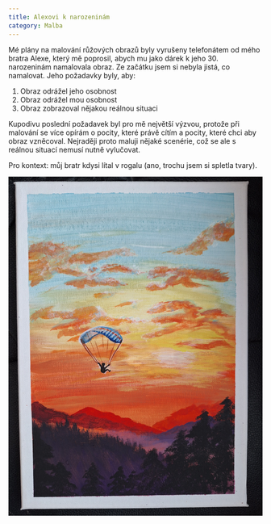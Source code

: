 ```yaml
---
title: Alexovi k narozeninám
category: Malba
---
```


Mé plány na malování růžových obrazů byly vyrušeny telefonátem od mého bratra Alexe, který mě poprosil, 
abych mu jako dárek k jeho 30. narozeninám namalovala obraz. Ze začátku jsem si nebyla jistá, co namalovat.
Jeho požadavky byly, aby:

1. Obraz odrážel jeho osobnost
2. Obraz odrážel mou osobnost
3. Obraz zobrazoval nějakou reálnou situaci

Kupodivu poslední požadavek byl pro mě největší výzvou, protože při malování se více opírám o pocity, které právě cítím
a pocity, které chci aby obraz vzněcoval. Nejraději proto maluji nějaké scenérie, což se ale s reálnou situací nemusí nutně vylučovat.

Pro kontext: můj bratr kdysi lítal v rogalu (ano, trochu jsem si spletla tvary). 

![Alexovi](/assets/images/alexovi_k_narozeninam.jpg)